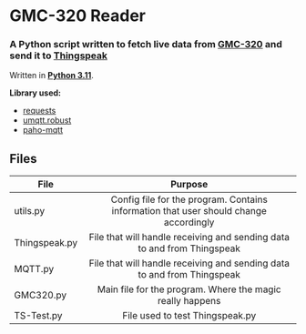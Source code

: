# GMC-320 Reader
### A Python script written to fetch live data from [GMC-320](https://www.gqelectronicsllc.com/comersus/store/comersus_viewItem.asp?idProduct=4579) and send it to [Thingspeak](https://thingspeak.com/)

Written in **[Python 3.11](https://www.python.org/downloads/release/python-3110/)**.

**Library used:**
* [requests](https://pypi.org/project/requests/)
* [umqtt.robust](https://pypi.org/project/micropython-umqtt.robust/)
* [paho-mqtt](https://pypi.org/project/paho-mqtt/)

## Files

| File  | Purpose |
| ------------- |:-------------:|
| utils.py | Config file for the program. Contains information that user should change accordingly |
| Thingspeak.py | File that will handle receiving and sending data to and from Thingspeak |
| MQTT.py | File that will handle receiving and sending data to and from Thingspeak |
| GMC320.py | Main file for the program. Where the magic really happens |
| TS-Test.py | File used to test Thingspeak.py |
